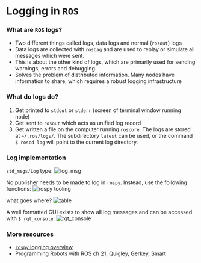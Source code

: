# Logging in `ROS`

### What are `ROS` logs?
- Two different things called logs, data logs and normal (`rosout`) logs
- Data logs are collected with `rosbag` and are used to replay or simulate all messages which were sent.
- This is about the other kind of logs, which are primarily used for sending warnings, errors and debugging.
- Solves the problem of distributed information. Many nodes have information to share, which requires a robust logging infrastructure

### What do logs do?
1. Get printed to `stdout` or `stderr` (screen of terminal window running node)
1. Get sent to `rosout` which acts as unified log record
1. Get written a file on the computer running `roscore`. The logs are stored at `~/.ros/logs/`. The subdirectory `latest` can be used, or the command `$ roscd log` will point to the current log directory.

### Log implementation

`std_msgs/Log` type:
![log_msg](https://i.imgur.com/VQQogKf.png)

No publisher needs to be made to log in `rospy`. Instead, use the following functions:
![rospy tooling](https://i.imgur.com/H0ltU0e.png)

what goes where?
![table](https://i.imgur.com/9Bn53Oy.png)

A well formatted GUI exists to show all log messages and can be accessed with `$ rqt_console`:
![rqt_console](https://i.imgur.com/zzeorjS.png)

### More resources
- [`rospy` logging overview](http://wiki.ros.org/rospy/Overview/Logging)
- Programming Robots with ROS ch 21, Quigley, Gerkey, Smart
